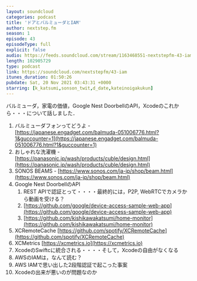 ```yaml
---
layout: soundcloud
categories: podcast
title: 'ドアとバルミューダとIAM'
author: nextstep.fm
season: 1
episode: 43
episodeType: full
explicit: false
audio: https://feeds.soundcloud.com/stream/1163468551-nextstepfm-43-iam.mp3
length: 102905729
type: podcast
link: https://soundcloud.com/nextstepfm/43-iam
itunes_duration: 01:50:26
pubdate: Sat, 20 Nov 2021 03:43:31 +0000
starring: [k_katsumi,sonson_twit,d_date,kateinoigakukun]
---
```


バルミューダ，家電の価値，Google Nest DoorbellのAPI，Xcodeのこれから・・・について話しました．

1. バルミューダフォンってどうよ - [https://japanese.engadget.com/balmuda-051006776.html?1&guccounter=1](https://japanese.engadget.com/balmuda-051006776.html?1&guccounter=1)
2. おしゃれな洗濯機 - [https://panasonic.jp/wash/products/cuble/design.html](https://panasonic.jp/wash/products/cuble/design.html)
3. SONOS BEAMS - [https://www.sonos.com/ja-jp/shop/beam.html](https://www.sonos.com/ja-jp/shop/beam.html)
4. Google Nest DoorbellのAPI
   1. REST APIで認証とって・・・・最終的には，P2P, WebRTCでカメラから動画を受ける？
   2. [https://github.com/google/device-access-sample-web-app](https://github.com/google/device-access-sample-web-app)
   3. [https://github.com/kishikawakatsumi/home-monitor](https://github.com/kishikawakatsumi/home-monitor)
5. XCRemoteCache [https://github.com/spotify/XCRemoteCache](https://github.com/spotify/XCRemoteCache)
6. XCMetrics [https://xcmetrics.io](https://xcmetrics.io)
7. XcodeのSwiftcに統合される・・・・そして，Xcodeの自由がなくなる
8. AWSのIAMは，なんて読む？
9. AWS IAMで思い出した2段階認証で起こった事案
10. Xcodeの出来が悪いのが問題なのか
